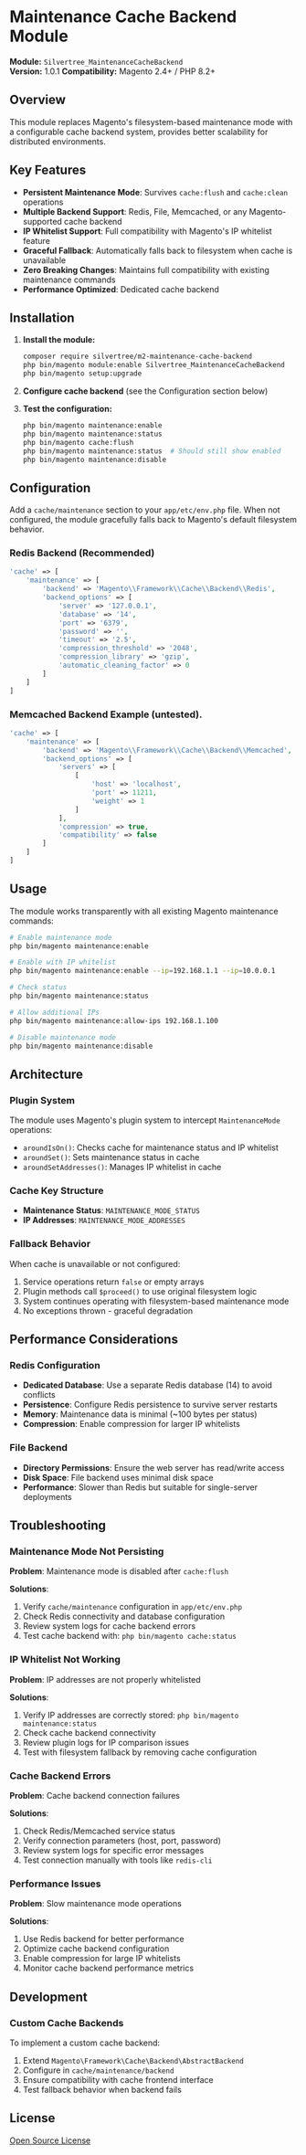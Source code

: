 # Maintenance Cache Backend Module

**Module:** `Silvertree_MaintenanceCacheBackend`  
**Version:** 1.0.1
**Compatibility:** Magento 2.4+ / PHP 8.2+

## Overview

This module replaces Magento's filesystem-based maintenance mode with a configurable cache backend system, provides
better scalability for distributed environments.

## Key Features

- **Persistent Maintenance Mode**: Survives `cache:flush` and `cache:clean` operations
- **Multiple Backend Support**: Redis, File, Memcached, or any Magento-supported cache backend
- **IP Whitelist Support**: Full compatibility with Magento's IP whitelist feature
- **Graceful Fallback**: Automatically falls back to filesystem when cache is unavailable
- **Zero Breaking Changes**: Maintains full compatibility with existing maintenance commands
- **Performance Optimized**: Dedicated cache backend

## Installation

1. **Install the module:**
   ```bash
   composer require silvertree/m2-maintenance-cache-backend
   php bin/magento module:enable Silvertree_MaintenanceCacheBackend
   php bin/magento setup:upgrade
   ```

2. **Configure cache backend** (see the Configuration section below)

3. **Test the configuration:**
   ```bash
   php bin/magento maintenance:enable
   php bin/magento maintenance:status
   php bin/magento cache:flush
   php bin/magento maintenance:status  # Should still show enabled
   php bin/magento maintenance:disable
   ```

## Configuration

Add a `cache/maintenance` section to your `app/etc/env.php` file. When not configured, the module gracefully falls back
to Magento's default filesystem behavior.

### Redis Backend (Recommended)

```php
'cache' => [
    'maintenance' => [
        'backend' => 'Magento\\Framework\\Cache\\Backend\\Redis',
        'backend_options' => [
            'server' => '127.0.0.1',
            'database' => '14',
            'port' => '6379',
            'password' => '',
            'timeout' => '2.5',
            'compression_threshold' => '2048',
            'compression_library' => 'gzip',   
            'automatic_cleaning_factor' => 0
        ]
    ]
]
```

### Memcached Backend Example (untested).

```php
'cache' => [
    'maintenance' => [
        'backend' => 'Magento\\Framework\\Cache\\Backend\\Memcached',
        'backend_options' => [
            'servers' => [
                [
                    'host' => 'localhost',
                    'port' => 11211,
                    'weight' => 1
                ]
            ],
            'compression' => true,
            'compatibility' => false
        ]
    ]
]
```

## Usage

The module works transparently with all existing Magento maintenance commands:

```bash
# Enable maintenance mode
php bin/magento maintenance:enable

# Enable with IP whitelist
php bin/magento maintenance:enable --ip=192.168.1.1 --ip=10.0.0.1

# Check status
php bin/magento maintenance:status

# Allow additional IPs
php bin/magento maintenance:allow-ips 192.168.1.100

# Disable maintenance mode
php bin/magento maintenance:disable
```

## Architecture

### Plugin System

The module uses Magento's plugin system to intercept `MaintenanceMode` operations:

- `aroundIsOn()`: Checks cache for maintenance status and IP whitelist
- `aroundSet()`: Sets maintenance status in cache
- `aroundSetAddresses()`: Manages IP whitelist in cache

### Cache Key Structure

- **Maintenance Status**: `MAINTENANCE_MODE_STATUS`
- **IP Addresses**: `MAINTENANCE_MODE_ADDRESSES`

### Fallback Behavior

When cache is unavailable or not configured:

1. Service operations return `false` or empty arrays
2. Plugin methods call `$proceed()` to use original filesystem logic
3. System continues operating with filesystem-based maintenance mode
4. No exceptions thrown - graceful degradation

## Performance Considerations

### Redis Configuration

- **Dedicated Database**: Use a separate Redis database (14) to avoid conflicts
- **Persistence**: Configure Redis persistence to survive server restarts
- **Memory**: Maintenance data is minimal (~100 bytes per status)
- **Compression**: Enable compression for larger IP whitelists

### File Backend

- **Directory Permissions**: Ensure the web server has read/write access
- **Disk Space**: File backend uses minimal disk space
- **Performance**: Slower than Redis but suitable for single-server deployments

## Troubleshooting

### Maintenance Mode Not Persisting

**Problem**: Maintenance mode is disabled after `cache:flush`

**Solutions**:

1. Verify `cache/maintenance` configuration in `app/etc/env.php`
2. Check Redis connectivity and database configuration
3. Review system logs for cache backend errors
4. Test cache backend with: `php bin/magento cache:status`

### IP Whitelist Not Working

**Problem**: IP addresses are not properly whitelisted

**Solutions**:

1. Verify IP addresses are correctly stored: `php bin/magento maintenance:status`
2. Check cache backend connectivity
3. Review plugin logs for IP comparison issues
4. Test with filesystem fallback by removing cache configuration

### Cache Backend Errors

**Problem**: Cache backend connection failures

**Solutions**:

1. Check Redis/Memcached service status
2. Verify connection parameters (host, port, password)
3. Review system logs for specific error messages
4. Test connection manually with tools like `redis-cli`

### Performance Issues

**Problem**: Slow maintenance mode operations

**Solutions**:

1. Use Redis backend for better performance
2. Optimize cache backend configuration
3. Enable compression for large IP whitelists
4. Monitor cache backend performance metrics

## Development

### Custom Cache Backends

To implement a custom cache backend:

1. Extend `Magento\Framework\Cache\Backend\AbstractBackend`
2. Configure in `cache/maintenance/backend`
3. Ensure compatibility with cache frontend interface
4. Test fallback behavior when backend fails

## License

[Open Source License](LICENSE)
